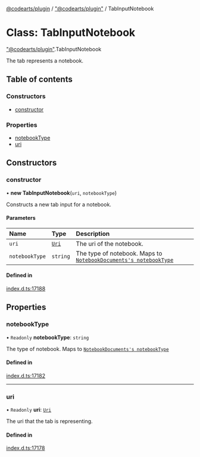 [@codearts/plugin](../README.md) / ["@codearts/plugin"](../modules/_codearts_plugin_.md) / TabInputNotebook

# Class: TabInputNotebook

["@codearts/plugin"](../modules/_codearts_plugin_.md).TabInputNotebook

The tab represents a notebook.

## Table of contents

### Constructors

- [constructor](codearts_plugin_.TabInputNotebook.md#constructor)

### Properties

- [notebookType](codearts_plugin_.TabInputNotebook.md#notebooktype)
- [uri](codearts_plugin_.TabInputNotebook.md#uri)

## Constructors

### constructor

• **new TabInputNotebook**(`uri`, `notebookType`)

Constructs a new tab input for a notebook.

#### Parameters

| Name | Type | Description |
| :------ | :------ | :------ |
| `uri` | [`Uri`](codearts_plugin_.Uri.md) | The uri of the notebook. |
| `notebookType` | `string` | The type of notebook. Maps to [`NotebookDocuments's notebookType`](../interfaces/codearts_plugin_.NotebookDocument.md#notebooktype) |

#### Defined in

[index.d.ts:17188](https://github.com/shuyaqian/cloudide-plugin-api/blob/3fbdd11/index.d.ts#L17188)

## Properties

### notebookType

• `Readonly` **notebookType**: `string`

The type of notebook. Maps to [`NotebookDocuments's notebookType`](../interfaces/codearts_plugin_.NotebookDocument.md#notebooktype)

#### Defined in

[index.d.ts:17182](https://github.com/shuyaqian/cloudide-plugin-api/blob/3fbdd11/index.d.ts#L17182)

___

### uri

• `Readonly` **uri**: [`Uri`](codearts_plugin_.Uri.md)

The uri that the tab is representing.

#### Defined in

[index.d.ts:17178](https://github.com/shuyaqian/cloudide-plugin-api/blob/3fbdd11/index.d.ts#L17178)
